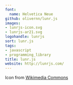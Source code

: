 ```yaml
---
font:
  name: Helvetica Neue
github: olivernn/lunr.js
images:
- lunrjs-icon.svg
- lunrjs-ar21.svg
logohandle: lunrjs
sort: lunr.js
tags:
- javascript
- programming_library
title: lunr.js
website: http://lunrjs.com/
---
```


Icon from [Wikimedia Commons](https://commons.wikimedia.org/wiki/File:Waxing_crescent_moon_symbol.svg)
